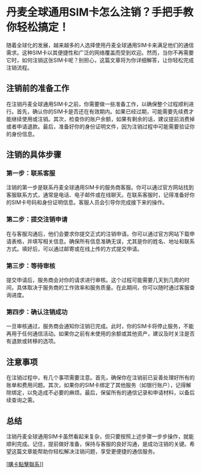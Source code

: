 # 丹麦全球通用SIM卡怎么注销？手把手教你轻松搞定！

随着全球化的发展，越来越多的人选择使用丹麦全球通用SIM卡来满足他们的通信需求。这种SIM卡以其便捷性和广泛的网络覆盖而受到欢迎。然而，当你不再需要它时，如何注销这张SIM卡呢？别担心，这篇文章将为你详细解答，让你轻松完成注销流程。

## 注销前的准备工作

在注销丹麦全球通用SIM卡之前，你需要做一些准备工作，以确保整个过程顺利进行。首先，确认你的SIM卡是否还在有效期内。如果已经过期，可能需要先续费才能继续使用或注销。其次，检查你的账户余额，如果有剩余的话，建议提前消费掉或者申请退款。最后，准备好你的身份证明文件，因为注销过程中可能需要验证你的身份信息。

## 注销的具体步骤

### 第一步：联系客服

注销的第一步是联系丹麦全球通用SIM卡的服务商客服。你可以通过官方网站找到客服联系方式，通常是电话、电子邮件或在线聊天。在联系客服时，记得准备好你的SIM卡号码和身份证明信息。客服人员会引导你完成接下来的操作。

### 第二步：提交注销申请

在与客服沟通后，他们会要求你提交正式的注销申请。你可以通过官方网站下载申请表格，并填写相关信息。确保所有信息准确无误，尤其是你的姓名、地址和联系方式。填好后，可以通过邮寄或在线上传的方式提交申请。

### 第三步：等待审核

提交申请后，服务商会对你的请求进行审核。这个过程可能需要几天到几周的时间，具体取决于服务商的工作效率和服务质量。在此期间，你可以随时通过客服查询进度。

### 第四步：确认注销成功

一旦审核通过，服务商会通知你注销已完成。此时，你的SIM卡将停止服务，不能再用于任何通信活动。如果你之前有未使用的余额或其他资产，建议及时关注是否有退款或转移的选项。

## 注意事项

在注销过程中，有几个事项需要注意。首先，确保你在注销前已妥善处理好所有的账单和费用问题。其次，如果你的SIM卡绑定了其他服务（如银行账户），记得解除绑定，以免造成不必要的麻烦。最后，保留所有的通信记录和申请材料，以备后续查询之需。

## 总结

注销丹麦全球通用SIM卡虽然看起来复杂，但只要按照上述步骤一步步操作，就能顺利完成。记住，提前做好准备，保持与客服的良好沟通，是成功注销的关键。希望这篇文章能帮助你轻松解决注销问题，享受更便捷的通信服务。

[[購卡點擊聯系](https://t.me/s/esim1088)]]